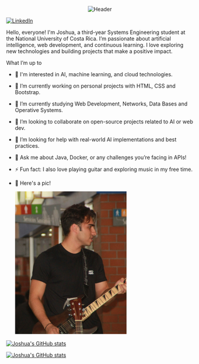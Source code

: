 <p align="center">
  <img 
    src="https://capsule-render.vercel.app/api?type=waving&color=gradient&height=200&section=header&text=Hi%20👋,%20I'm%20Joshua&fontSize=40&fontColor=ffffff&animation=fadeIn&fontAlignY=38&desc=Systems%20Engineering%20Student%20|%20AI%20Enthusiast🚀&descAlignY=58&descAlign=70" 
    alt="Header"
  />
</p>

[![LinkedIn](https://img.shields.io/badge/-LinkedIn-0A66C2?logo=linkedin&logoColor=white&style=flat)](https://www.linkedin.com/in/joshua-elizondo-b48549351/)

Hello, everyone! I'm Joshua, a third-year Systems Engineering student at the National University of Costa Rica. I’m passionate about artificial intelligence, web development, and continuous learning. I love exploring new technologies and building projects that make a positive impact.

What I’m up to
- 🧐 I'm interested in AI, machine learning, and cloud technologies.
- 🔭 I’m currently working on personal projects with HTML, CSS and Bootstrap.
- 🌱 I’m currently studying Web Development, Networks, Data Bases and Operative Systems.
- 👯 I’m looking to collaborate on open-source projects related to AI or web dev.
- 🤔 I’m looking for help with real-world AI implementations and best practices.
- 💬 Ask me about Java, Docker, or any challenges you’re facing in APIs!
- ⚡ Fun fact: I also love playing guitar and exploring music in my free time.
- 🎸 Here's a pic!
  
     <img src="https://raw.githubusercontent.com/JoshuaEA54/JoshuaEA54/main/joshua2.jpg" alt="Joshua's Image playing the guitar" width="300" />

[![Joshua's GitHub stats](https://github-readme-stats.vercel.app/api?username=JoshuaEA54&show=prs_merged,prs_merged_percentage&hide=contribs,stars,issues&show_icons=true&theme=dark#gh-dark-mode-only)](https://github.com/JoshuaEA54/github-readme-stats#gh-dark-mode-only)

[![Joshua's GitHub stats](https://github-readme-stats.vercel.app/api?username=JoshuaEA54&show=prs_merged,prs_merged_percentage&hide=contribs,stars,issues&show_icons=true&theme=default#gh-light-mode-only)](https://github.com/JoshuaEA54/github-readme-stats#gh-light-mode-only)
